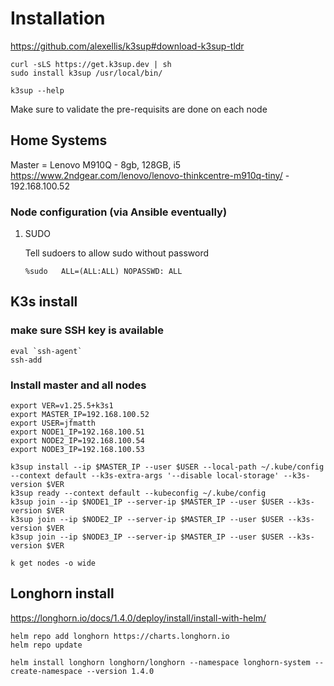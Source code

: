 # Installation

https://github.com/alexellis/k3sup#download-k3sup-tldr

```
curl -sLS https://get.k3sup.dev | sh
sudo install k3sup /usr/local/bin/

k3sup --help
```

Make sure to validate the pre-requisits are done on each node

## Home Systems

Master = Lenovo M910Q - 8gb, 128GB, i5  https://www.2ndgear.com/lenovo/lenovo-thinkcentre-m910q-tiny/  - 192.168.100.52

### Node configuration (via Ansible eventually)

1. SUDO

    Tell sudoers to allow sudo without password

    ```
    %sudo   ALL=(ALL:ALL) NOPASSWD: ALL
    ```

## K3s install

### make sure SSH key is available
```
eval `ssh-agent`
ssh-add 
```

### Install master and all nodes
```
export VER=v1.25.5+k3s1
export MASTER_IP=192.168.100.52
export USER=jfmatth
export NODE1_IP=192.168.100.51
export NODE2_IP=192.168.100.54
export NODE3_IP=192.168.100.53

k3sup install --ip $MASTER_IP --user $USER --local-path ~/.kube/config --context default --k3s-extra-args '--disable local-storage' --k3s-version $VER
k3sup ready --context default --kubeconfig ~/.kube/config
k3sup join --ip $NODE1_IP --server-ip $MASTER_IP --user $USER --k3s-version $VER
k3sup join --ip $NODE2_IP --server-ip $MASTER_IP --user $USER --k3s-version $VER
k3sup join --ip $NODE3_IP --server-ip $MASTER_IP --user $USER --k3s-version $VER

k get nodes -o wide
```

## Longhorn install 
https://longhorn.io/docs/1.4.0/deploy/install/install-with-helm/

```
helm repo add longhorn https://charts.longhorn.io
helm repo update

helm install longhorn longhorn/longhorn --namespace longhorn-system --create-namespace --version 1.4.0
```
